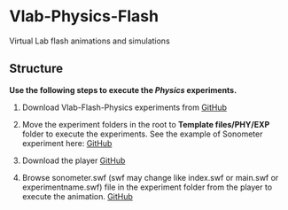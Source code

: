 # Vlab-Physics-Flash
Virtual Lab flash animations and simulations 

## Structure 


**Use the following steps to execute the **_Physics_** experiments.**

1. Download Vlab-Flash-Physics experiments from [GitHub](https://github.com/CreateAmrita/Vlab-Physics-Flash)

2. Move the experiment folders in the root to **Template files/PHY/EXP** folder to execute the experiments.  See the example of Sonometer experiment here: [GitHub](
https://github.com/CreateAmrita/Vlab-Physics-Flash/tree/main/Template%20files)

3. Download the player [GitHub](https://www.adobe.com/support/flashplayer/debug_downloads.html)

4. Browse sonometer.swf (swf may change like index.swf or main.swf or experimentname.swf) file in the experiment folder from the player to execute the animation. [GitHub](https://github.com/CreateAmrita/Vlab-Physics-Flash/blob/main/Template%20files/PHY/EXP/Sonometer/Sonometer.swf)
